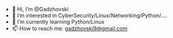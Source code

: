 - 👋 Hi, I’m @Gadzhovski
- 👀 I’m interested in CyberSecurity/Linux/Networking/Python/....
- 🌱 I’m currently learning Python/Linux
- 📫 How to reach me: gadzhovski9@gmail.com


